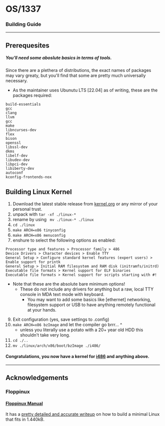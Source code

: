 #   OS/1337
### Building Guide

---
##  Prerequesites
#####   You'll need some aboslute basics in terms of tools.
Since there are a plethera of distributions, the exact names of packages may vary greaty, but you'll find that some are pretty much universally necessary.
- As the maintainer uses Ubunutu LTS [22.04] as of writing, these are the packages required:

```
build-essentials
gcc
clang
llvm
gcc
make
libncurses-dev
flex
bison
openssl
libssl-dev
dkms
libelf-dev
libudev-dev
libpci-dev
libiberty-dev
autoconf
kconfig-frontends-nox

```

## Building Linux Kernel

1. Download the latest stable release from [kernel.org](https://kernel.org/) or any mirror of your personal trust.
2. unpack with `tar -xf ./linux-*` 
3. rename by using ` mv ./linux-* ./linux`
4. `cd ./linux`
5. `make ARCH=x86 tinyconfig`
6. `make ARCH=x86 menuconfig`
7. enshure to select the following options as enabled:
````
Processor type and features > Processor family > 486
Device Drivers > Character devices > Enable TTY
General Setup > Configure standard kernel features (expert users) > Enable support for printk
General Setup > Initial RAM filesystem and RAM disk (initramfs/initrd)
Executable file formats > Kernel support for ELF binaries
Executable file formats > Kernel support for scripts starting with #!
````
- Note that these are the absolute bare minimum options!
  - These do not include any drivers for anything but a raw, local TTY console in MDA text mode with keyboard.
    - You may want to add some basics like [ethernet] networking, filesystem support or USB to have anything remotely functional at your hands. 
9. Exit configuration (yes, save settings to .config)
9. `make ARCH=x86 bzImage` and let the compiler go brrr... ^
   - unless you literally use a potato with a 20+ year old HDD this shouldn't take very long.
10. `cd ./..`
11. `mv ./linux/arch/x86/boot/bzImage ./i486/`

#### Congratulations, you now have a kernel for [i486](https://en.wikipedia.org/wiki/I486) and anything above.


---
## Acknowledgements
###
### Floppinux
#### [Floppinux Manual](https://archive.org/details/floppinux-manual/)
It has a [pretty detailed and accurate writeup](https://archive.org/download/floppinux-manual/floppinux-manual.pdf) on how to build a minimal Linux that fits in 1.440kB.
